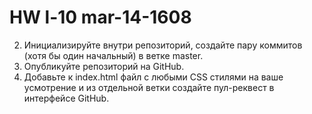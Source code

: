 # HW l-10 mar-14-1608
2. Инициализируйте внутри репозиторий, создайте пару коммитов (хотя бы один начальный) в ветке master.
3. Опубликуйте репозиторий на GitHub.
4. Добавьте к index.html файл с любыми CSS стилями на ваше усмотрение и из отдельной ветки создайте пул-реквест в интерфейсе GitHub.